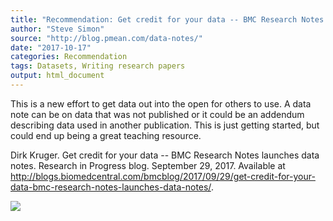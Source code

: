 ```yaml
---
title: "Recommendation: Get credit for your data -- BMC Research Notes launches data notes"
author: "Steve Simon"
source: "http://blog.pmean.com/data-notes/"
date: "2017-10-17"
categories: Recommendation
tags: Datasets, Writing research papers
output: html_document
---
```


This is a new effort to get data out into the open for others to use. A
data note can be on data that was not published or it could be an
addendum describing data used in another publication. This is just
getting started, but could end up being a great teaching
resource.

<!---More--->

Dirk Kruger. Get credit for your data -- BMC Research Notes launches
data notes. Research in Progress blog. September 29, 2017. Available at
<http://blogs.biomedcentral.com/bmcblog/2017/09/29/get-credit-for-your-data-bmc-research-notes-launches-data-notes/>.

![](http://www.pmean.com/images/images/17/data-notes01.png)




